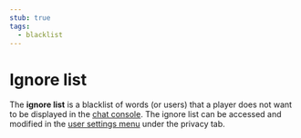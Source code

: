 ```yaml
---
stub: true
tags:
  - blacklist
---
```


# Ignore list

The **ignore list** is a blacklist of words (or users) that a player does not want to be displayed in the [chat console](/wiki/Chat_Console). The ignore list can be accessed and modified in the [user settings menu](https://osu.ppy.sh/home/account/edit) under the privacy tab.

<!-- TODO: Add links -->
